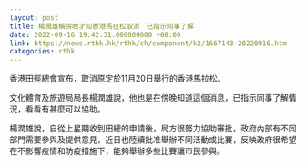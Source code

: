 ```yaml
---
layout: post
title: 楊潤雄稱傍晚才知香港馬拉松取消　已指示同事了解
date: 2022-09-16 19:42:31.000000000 +08:00
link: https://news.rthk.hk/rthk/ch/component/k2/1667143-20220916.htm
categories: rthk
---
```


香港田徑總會宣布，取消原定於11月20日舉行的香港馬拉松。

文化體育及旅遊局局長楊潤雄說，他也是在傍晚知道這個消息，已指示同事了解情況，看看有甚麼可以協助。

楊潤雄說，自從上星期收到田總的申請後，局方很努力協助審批，政府內部有不同部門需要參與及提供意見，近日也陸續批准舉辦不同活動或比賽，反映政府很希望在不影響疫情和防疫措施下，能夠舉辦多些比賽讓市民參與。
